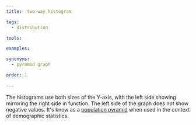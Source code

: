 ```yaml
---
title:  two-way histogram

tags: 
  - distribution

tools:

examples:

synonyms:
  - pyramid graph

order: 1
  
---
```


The histograms use both sizes of the Y-axis, with the left side showing mirroring the right side in function. The left side of the graph does not show negative values. It's know as a [population pyramid](/population-pyramid) when used in the context of demographic statistics. 

<!--more-->
